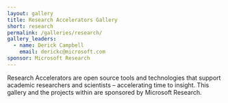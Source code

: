 ```yaml
---
layout: gallery
title: Research Accelerators Gallery
short: research
permalink: /galleries/research/
gallery_leaders:
  - name: Derick Campbell
    email: derickc@microsoft.com
sponsor: Microsoft Research
---
```

Research Accelerators are open source tools and technologies that support academic researchers and scientists – accelerating time to insight. This gallery and the projects within are sponsored by Microsoft Research.